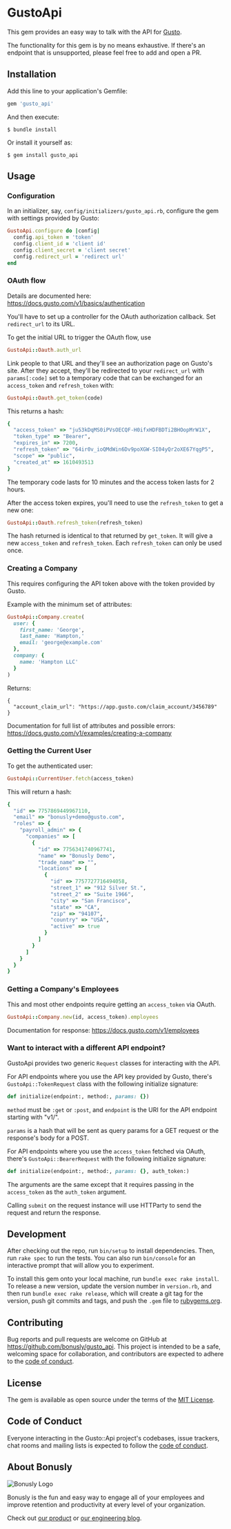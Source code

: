 # GustoApi

This gem provides an easy way to talk with the API for [Gusto](https://gusto.com/).

The functionality for this gem is by no means exhaustive. If there's an endpoint
that is unsupported, please feel free to add and open a PR.

## Installation

Add this line to your application's Gemfile:

```ruby
gem 'gusto_api'
```

And then execute:

    $ bundle install

Or install it yourself as:

    $ gem install gusto_api

## Usage

### Configuration

In an initializer, say, `config/initializers/gusto_api.rb`, configure the gem
with settings provided by Gusto:

```ruby
GustoApi.configure do |config|
  config.api_token = 'token'
  config.client_id = 'client id'
  config.client_secret = 'client secret'
  config.redirect_url = 'redirect url'
end
```

### OAuth flow

Details are documented here: https://docs.gusto.com/v1/basics/authentication

You'll have to set up a controller for the OAuth authorization callback. Set `redirect_url` to its URL.

To get the initial URL to trigger the OAuth flow, use

```ruby
GustoApi::Oauth.auth_url
```

Link people to that URL and they'll see an authorization page on Gusto's site. After they accept, they'll be redirected to your `redirect_url` with `params[:code]` set to a temporary code that can be exchanged for an `access_token` and `refresh_token` with:

```ruby
GustoApi::Oauth.get_token(code)
```
This returns a hash:
```ruby
{
  "access_token" => "ju53kDqMS0iPVsOECQF-H0ifxHDFBDTi2BHOopMrW1X",
  "token_type" => "Bearer",
  "expires_in" => 7200,
  "refresh_token" => "64ir0v_ioQMdWin6Dv9poXGW-SI04yQr2oXE67YqgP5",
  "scope" => "public",
  "created_at" => 1610493513
}
```

The temporary code lasts for 10 minutes and the access token lasts for 2 hours.

After the access token expires, you'll need to use the `refresh_token` to get a new one:

```ruby
GustoApi::Oauth.refresh_token(refresh_token)
```

The hash returned is identical to that returned by `get_token`. It will give a new `access_token` and `refresh_token`. Each `refresh_token` can only be used once.

### Creating a Company

This requires configuring the API token above with the token provided by Gusto.

Example with the minimum set of attributes:

```ruby
GustoApi::Company.create(
  user: {
    first_name: 'George',
    last_name: 'Hampton,'
    email: 'george@example.com'
  },
  company: {
    name: 'Hampton LLC'
  }
)
```

Returns:

```
{
  "account_claim_url": "https://app.gusto.com/claim_account/3456789"
}
```

Documentation for full list of attributes and possible errors: https://docs.gusto.com/v1/examples/creating-a-company

### Getting the Current User

To get the authenticated user:

```ruby
GustoApi::CurrentUser.fetch(access_token)
```

This will return a hash:

```ruby
{
  "id" => 7757869449967110,
  "email" => "bonusly+demo@gusto.com",
  "roles" => {
    "payroll_admin" => {
      "companies" => [
        {
          "id" => 7756341740967741,
          "name" => "Bonusly Demo",
          "trade_name" => "",
          "locations" => [
            {
              "id" => 7757727716494058,
              "street_1" => "912 Silver St.",
              "street_2" => "Suite 1966",
              "city" => "San Francisco",
              "state" => "CA",
              "zip" => "94107",
              "country" => "USA",
              "active" => true
            }
          ]
        }
      ]
    }
  }
}

```

### Getting a Company's Employees

This and most other endpoints require getting an `access_token` via OAuth.

```ruby
GustoApi::Company.new(id, access_token).employees
```

Documentation for response: https://docs.gusto.com/v1/employees

### Want to interact with a different API endpoint?

GustoApi provides two generic `Request` classes for interacting with the API.

For API endpoints where you use the API key provided by Gusto, there's `GustoApi::TokenRequest` class with the following initialize signature:

```ruby
def initialize(endpoint:, method:, params: {})
```

`method` must be `:get` or `:post`, and `endpoint` is the URI for the API endpoint starting with "v1/".

`params` is a hash that will be sent as query params for a GET request or the response's body for a POST.

For API endpoints where you use the `access_token` fetched via OAuth, there's `GustoApi::BearerRequest` with the following initialize signature:

```ruby
def initialize(endpoint:, method:, params: {}, auth_token:)
```

The arguments are the same except that it requires passing in the `access_token` as the `auth_token` argument.

Calling `submit` on the request instance will use HTTParty to send the request and return the response.


## Development

After checking out the repo, run `bin/setup` to install dependencies. Then, run `rake spec` to run the tests. You can also run `bin/console` for an interactive prompt that will allow you to experiment.

To install this gem onto your local machine, run `bundle exec rake install`. To release a new version, update the version number in `version.rb`, and then run `bundle exec rake release`, which will create a git tag for the version, push git commits and tags, and push the `.gem` file to [rubygems.org](https://rubygems.org).

## Contributing

Bug reports and pull requests are welcome on GitHub at https://github.com/bonusly/gusto_api. This project is intended to be a safe, welcoming space for collaboration, and contributors are expected to adhere to the [code of conduct](https://github.com/bonusly/gusto_api/blob/master/CODE_OF_CONDUCT.md).


## License

The gem is available as open source under the terms of the [MIT License](https://opensource.org/licenses/MIT).

## Code of Conduct

Everyone interacting in the Gusto::Api project's codebases, issue trackers, chat rooms and mailing lists is expected to follow the [code of conduct](https://github.com/bonusly/gusto_api/blob/master/CODE_OF_CONDUCT.md).

## About Bonusly

![Bonusly Logo](https://bonusly-files.s3.amazonaws.com/bonusly-logo.png?small)

Bonusly is the fun and easy way to engage all of your employees and improve retention and productivity at every level of your organization.

Check out [our product](https://bonus.ly) or [our engineering blog](https://engineering.bonus.ly).
